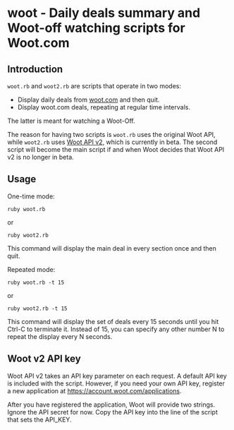 # woot - Daily deals summary and Woot-off watching scripts for Woot.com

## Introduction

`woot.rb` and `woot2.rb` are scripts that operate in two modes:

* Display daily deals from [woot.com](http://www.woot.com/) and then quit.
* Display woot.com deals, repeating at regular time intervals.

The latter is meant for watching a Woot-Off.

The reason for having two scripts is `woot.rb` uses the original Woot API,
while `woot2.rb` uses [Woot API v2](http://api.woot.com/2/), which is
currently in beta. The second script will become the main script if and when
Woot decides that Woot API v2 is no longer in beta.

## Usage

One-time mode:

    ruby woot.rb

or

    ruby woot2.rb

This command will display the main deal in every section once and then quit.

Repeated mode:

    ruby woot.rb -t 15

or

    ruby woot2.rb -t 15

This command will display the set of deals every 15 seconds until you hit
Ctrl-C to terminate it. Instead of 15, you can specify any other number N to
repeat the display every N seconds.

## Woot v2 API key

Woot API v2 takes an API key parameter on each request. A default API key is
included with the script. However, if you need your own API key, register a new
application at <https://account.woot.com/applications>.

After you have registered the application, Woot will provide two strings.
Ignore the API secret for now. Copy the API key into the line of the script
that sets the API\_KEY.

